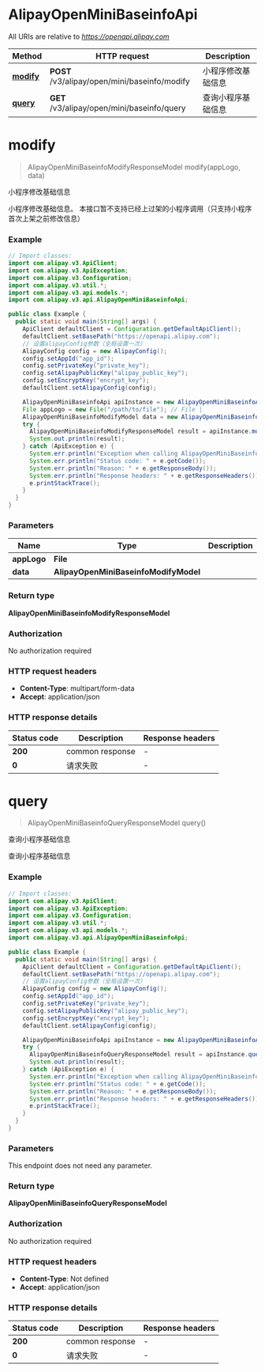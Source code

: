 # AlipayOpenMiniBaseinfoApi

All URIs are relative to *https://openapi.alipay.com*

| Method | HTTP request | Description |
|------------- | ------------- | -------------|
| [**modify**](AlipayOpenMiniBaseinfoApi.md#modify) | **POST** /v3/alipay/open/mini/baseinfo/modify | 小程序修改基础信息 |
| [**query**](AlipayOpenMiniBaseinfoApi.md#query) | **GET** /v3/alipay/open/mini/baseinfo/query | 查询小程序基础信息 |


<a name="modify"></a>
# **modify**
> AlipayOpenMiniBaseinfoModifyResponseModel modify(appLogo, data)

小程序修改基础信息

小程序修改基础信息。 本接口暂不支持已经上过架的小程序调用（只支持小程序首次上架之前修改信息）

### Example
```java
// Import classes:
import com.alipay.v3.ApiClient;
import com.alipay.v3.ApiException;
import com.alipay.v3.Configuration;
import com.alipay.v3.util.*;
import com.alipay.v3.api.models.*;
import com.alipay.v3.api.AlipayOpenMiniBaseinfoApi;

public class Example {
  public static void main(String[] args) {
    ApiClient defaultClient = Configuration.getDefaultApiClient();
    defaultClient.setBasePath("https://openapi.alipay.com");
    // 设置alipayConfig参数（全局设置一次）
    AlipayConfig config = new AlipayConfig();
    config.setAppId("app_id");
    config.setPrivateKey("private_key");
    config.setAlipayPublicKey("alipay_public_key");
    config.setEncryptKey("encrypt_key");
    defaultClient.setAlipayConfig(config);

    AlipayOpenMiniBaseinfoApi apiInstance = new AlipayOpenMiniBaseinfoApi(defaultClient);
    File appLogo = new File("/path/to/file"); // File | 
    AlipayOpenMiniBaseinfoModifyModel data = new AlipayOpenMiniBaseinfoModifyModel(); // AlipayOpenMiniBaseinfoModifyModel | 
    try {
      AlipayOpenMiniBaseinfoModifyResponseModel result = apiInstance.modify(appLogo, data);
      System.out.println(result);
    } catch (ApiException e) {
      System.err.println("Exception when calling AlipayOpenMiniBaseinfoApi#modify");
      System.err.println("Status code: " + e.getCode());
      System.err.println("Reason: " + e.getResponseBody());
      System.err.println("Response headers: " + e.getResponseHeaders());
      e.printStackTrace();
    }
  }
}
```

### Parameters

| Name | Type | Description  | Notes |
|------------- | ------------- | ------------- | -------------|
| **appLogo** | **File**|  | [optional] |
| **data** | **AlipayOpenMiniBaseinfoModifyModel**|  | [optional] |

### Return type

**AlipayOpenMiniBaseinfoModifyResponseModel**

### Authorization

No authorization required

### HTTP request headers

 - **Content-Type**: multipart/form-data
 - **Accept**: application/json

### HTTP response details
| Status code | Description | Response headers |
|-------------|-------------|------------------|
| **200** | common response |  -  |
| **0** | 请求失败 |  -  |

<a name="query"></a>
# **query**
> AlipayOpenMiniBaseinfoQueryResponseModel query()

查询小程序基础信息

查询小程序基础信息

### Example
```java
// Import classes:
import com.alipay.v3.ApiClient;
import com.alipay.v3.ApiException;
import com.alipay.v3.Configuration;
import com.alipay.v3.util.*;
import com.alipay.v3.api.models.*;
import com.alipay.v3.api.AlipayOpenMiniBaseinfoApi;

public class Example {
  public static void main(String[] args) {
    ApiClient defaultClient = Configuration.getDefaultApiClient();
    defaultClient.setBasePath("https://openapi.alipay.com");
    // 设置alipayConfig参数（全局设置一次）
    AlipayConfig config = new AlipayConfig();
    config.setAppId("app_id");
    config.setPrivateKey("private_key");
    config.setAlipayPublicKey("alipay_public_key");
    config.setEncryptKey("encrypt_key");
    defaultClient.setAlipayConfig(config);

    AlipayOpenMiniBaseinfoApi apiInstance = new AlipayOpenMiniBaseinfoApi(defaultClient);
    try {
      AlipayOpenMiniBaseinfoQueryResponseModel result = apiInstance.query();
      System.out.println(result);
    } catch (ApiException e) {
      System.err.println("Exception when calling AlipayOpenMiniBaseinfoApi#query");
      System.err.println("Status code: " + e.getCode());
      System.err.println("Reason: " + e.getResponseBody());
      System.err.println("Response headers: " + e.getResponseHeaders());
      e.printStackTrace();
    }
  }
}
```

### Parameters
This endpoint does not need any parameter.

### Return type

**AlipayOpenMiniBaseinfoQueryResponseModel**

### Authorization

No authorization required

### HTTP request headers

 - **Content-Type**: Not defined
 - **Accept**: application/json

### HTTP response details
| Status code | Description | Response headers |
|-------------|-------------|------------------|
| **200** | common response |  -  |
| **0** | 请求失败 |  -  |

